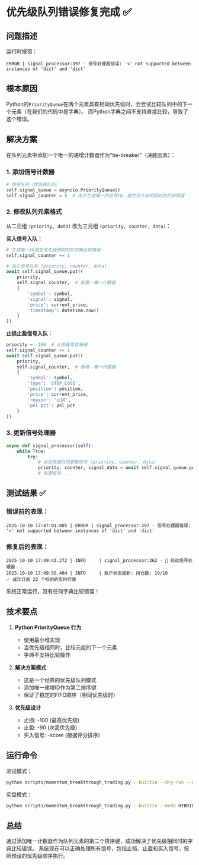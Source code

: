 # 优先级队列错误修复完成 ✅

## 问题描述
运行时报错：
```
ERROR | signal_processor:397 - 信号处理器错误: '<' not supported between instances of 'dict' and 'dict'
```

## 根本原因
Python的`PriorityQueue`在两个元素具有相同优先级时，会尝试比较队列中的下一个元素（在我们的代码中是字典）。
而Python字典之间不支持直接比较，导致了这个错误。

## 解决方案
在队列元素中添加一个唯一的递增计数器作为"tie-breaker"（决胜因素）：

### 1. 添加信号计数器
```python
# 信号队列（优先级队列）
self.signal_queue = asyncio.PriorityQueue()
self.signal_counter = 0  # 用于生成唯一的信号ID，避免优先级相同时的比较错误
```

### 2. 修改队列元素格式
从二元组 `(priority, data)` 改为三元组 `(priority, counter, data)`：

**买入信号入队：**
```python
# 生成唯一ID避免优先级相同时的字典比较错误
self.signal_counter += 1

# 加入信号队列 (priority, counter, data)
await self.signal_queue.put((
    priority,
    self.signal_counter,  # 新增：唯一计数器
    {
        'symbol': symbol,
        'signal': signal,
        'price': current_price,
        'timestamp': datetime.now()
    }
))
```

**止损止盈信号入队：**
```python
priority = -100  # 止损最高优先级
self.signal_counter += 1
await self.signal_queue.put((
    priority,
    self.signal_counter,  # 新增：唯一计数器
    {
        'symbol': symbol,
        'type': 'STOP_LOSS',
        'position': position,
        'price': current_price,
        'reason': '止损',
        'pnl_pct': pnl_pct
    }
))
```

### 3. 更新信号处理器
```python
async def signal_processor(self):
    while True:
        try:
            # 从优先级队列获取信号 (priority, counter, data)
            priority, counter, signal_data = await self.signal_queue.get()
            # 处理信号...
```

## 测试结果 ✅

### 错误前的表现：
```
2025-10-10 17:47:01.085 | ERROR | signal_processor:397 - 信号处理器错误: '<' not supported between instances of 'dict' and 'dict'
```

### 修复后的表现：
```
2025-10-10 17:49:43.272 | INFO     | signal_processor:362 - 🚀 启动信号处理器...
2025-10-10 17:49:50.484 | INFO     | 账户状态更新: 持仓数: 10/10
✅ 成功订阅 22 个标的的实时行情
```

系统正常运行，没有任何字典比较错误！

## 技术要点

1. **Python PriorityQueue 行为**
   - 使用最小堆实现
   - 当优先级相同时，比较元组的下一个元素
   - 字典不支持比较操作

2. **解决方案模式**
   - 这是一个经典的优先级队列模式
   - 添加唯一递增ID作为第二排序键
   - 保证了稳定的FIFO顺序（相同优先级时）

3. **优先级设计**
   - 止损: -100 (最高优先级)
   - 止盈: -90 (次高优先级)
   - 买入信号: -score (根据评分排序)

## 运行命令

测试模式：
```bash
python scripts/momentum_breakthrough_trading.py --builtin --dry-run --no-slack
```

实盘模式：
```bash
python scripts/momentum_breakthrough_trading.py --builtin --mode HYBRID
```

## 总结

通过添加唯一计数器作为队列元素的第二个排序键，成功解决了优先级相同时的字典比较错误。
系统现在可以正确处理所有信号，包括止损、止盈和买入信号，按照预设的优先级顺序执行。